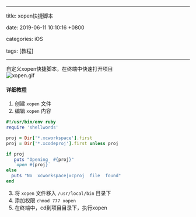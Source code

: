 
---

title: xopen快捷脚本

date: 2019-06-11 10:10:16 +0800

categories: iOS

tags: [教程]

---

自定义xopen快捷脚本，在终端中快速打开项目<br />![xopen.gif](https://cdn.nlark.com/yuque/0/2019/gif/183307/1562028112900-78c7a90a-d135-43da-bda3-a8f633731c6d.gif#align=left&display=inline&height=410&name=xopen.gif&originHeight=410&originWidth=656&size=702849&status=done&width=656)
<a name="dWZuy"></a>
#### 详细教程

1. 创建 `xopen` 文件
1. 编辑 `xopen` 内容

```ruby
#!/usr/bin/env ruby
require 'shellwords'

proj = Dir['*.xcworkspace'].first
proj = Dir['*.xcodeproj'].first unless proj

if proj
   puts "Opening  #{proj}"
   `open #{proj}`
else
  puts "No  xcworkspace|xcproj  file  found"
end
```

3. 将 `xopen` 文件移入 `/usr/local/bin` 目录下
3. 添加权限 `chmod 777 xopen` 
3. 在终端中，cd到项目目录下，执行xopen

